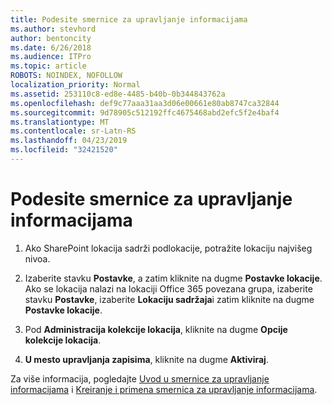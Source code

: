 ```yaml
---
title: Podesite smernice za upravljanje informacijama
ms.author: stevhord
author: bentoncity
ms.date: 6/26/2018
ms.audience: ITPro
ms.topic: article
ROBOTS: NOINDEX, NOFOLLOW
localization_priority: Normal
ms.assetid: 253110c8-ed8e-4485-b40b-0b344843762a
ms.openlocfilehash: def9c77aaa31aa3d06e00661e80ab8747ca32844
ms.sourcegitcommit: 9d78905c512192ffc4675468abd2efc5f2e4baf4
ms.translationtype: MT
ms.contentlocale: sr-Latn-RS
ms.lasthandoff: 04/23/2019
ms.locfileid: "32421520"
---
```

# <a name="set-up-information-management-policies"></a>Podesite smernice za upravljanje informacijama

1. Ako SharePoint lokacija sadrži podlokacije, potražite lokaciju najvišeg nivoa.
    
2. Izaberite stavku **Postavke**, a zatim kliknite na dugme **Postavke lokacije**. Ako se lokacija nalazi na lokaciji Office 365 povezana grupa, izaberite stavku **Postavke**, izaberite **Lokaciju sadržaja**i zatim kliknite na dugme **Postavke lokacije**.
    
3. Pod **Administracija kolekcije lokacija**, kliknite na dugme **Opcije kolekcije lokacija**.
    
4. **U mesto upravljanja zapisima**, kliknite na dugme **Aktiviraj**.
    
Za više informacija, pogledajte [Uvod u smernice za upravljanje informacijama](https://go.microsoft.com/fwlink/?linkid=404239) i [Kreiranje i primena smernica za upravljanje informacijama](https://go.microsoft.com/fwlink/?linkid=2003916).
  

